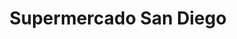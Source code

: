 ---
title: "Supermercado San Diego"
url: /san-antonio-de-los-altos/supermercado-san-diego/
shop: Supermarkt
---